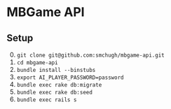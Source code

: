 # MBGame API

## Setup
0. `git clone git@github.com:smchugh/mbgame-api.git`
1. `cd mbgame-api`
2. `bundle install --binstubs`
3. `export AI_PLAYER_PASSWORD=password`
4. `bundle exec rake db:migrate`
5. `bundle exec rake db:seed`
6. `bundle exec rails s`

